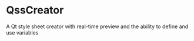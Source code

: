# QssCreator
A Qt style sheet creator with real-time preview and the ability to define and use variables
